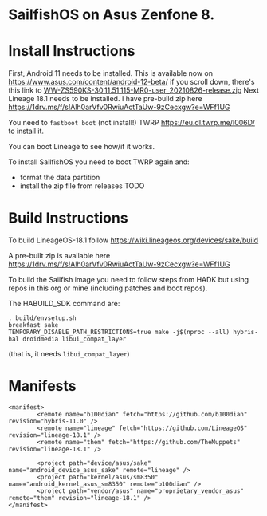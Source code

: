 
SailfishOS on Asus Zenfone 8.
===

Install Instructions
===
First, Android 11 needs to be installed. This is available now on https://www.asus.com/content/android-12-beta/ if you scroll down, there's this link to [WW-ZS590KS-30.11.51.115-MR0-user_20210826-release.zip](https://dlcdnets.asus.com/pub/ASUS/ZenFone/ZS590KS/WW-ZS590KS-30.11.51.115-MR0-user_20210826-release.zip)
Next Lineage 18.1 needs to be installed. I have pre-build zip here https://1drv.ms/f/s!Alh0arVfv0RwiuActTaUw-9zCecxgw?e=WFf1UG

You need to `fastboot boot` (not install!) TWRP  https://eu.dl.twrp.me/I006D/ to install it.

You can boot Lineage to see how/if it works. 

To install SailfishOS you need to boot TWRP again and:
- format the data partition
- install the zip file from releases TODO

Build Instructions
===
To build LineageOS-18.1 follow https://wiki.lineageos.org/devices/sake/build

A pre-built zip is available here https://1drv.ms/f/s!Alh0arVfv0RwiuActTaUw-9zCecxgw?e=WFf1UG

To build the Sailfish image you need to follow steps from HADK but using repos in this org or mine (including patches and boot repos).

The HABUILD_SDK command are: 
```
. build/envsetup.sh
breakfast sake
TEMPORARY_DISABLE_PATH_RESTRICTIONS=true make -j$(nproc --all) hybris-hal droidmedia libui_compat_layer
```
(that is, it needs `libui_compat_layer`)

Manifests
===
```
<manifest>
        <remote name="b100dian" fetch="https://github.com/b100dian" revision="hybris-11.0" />
        <remote name="lineage" fetch="https://github.com/LineageOS" revision="lineage-18.1" />
        <remote name="them" fetch="https://github.com/TheMuppets" revision="lineage-18.1" />

        <project path="device/asus/sake" name="android_device_asus_sake" remote="lineage" />
        <project path="kernel/asus/sm8350" name="android_kernel_asus_sm8350" remote="b100dian" />
        <project path="vendor/asus" name="proprietary_vendor_asus" remote="them" revision="lineage-18.1" />
</manifest>
````
